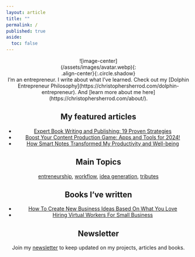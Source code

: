 ```yaml
---
layout: article
title: ""
permalink: /
published: true
aside:
  toc: false
---
```

<div style="width:50%; margin:0 auto;" align="center" markdown="1">
![image-center](/assets/images/avatar.webp){: .align-center}{:.circle.shadow}
</div>

<div style="width:100%; margin:0 auto;" align="center" markdown="1">
I’m an entrepreneur. I write about what I’ve learned. Check out my [Dolphin Entrepreneur Philosophy](https://christophersherrod.com/dolphin-entrepreneur). And [learn more about me here](https://christophersherrod.com/about/).

## My featured articles
- [Expert Book Writing and Publishing: 19 Proven Strategies](https://christophersherrod.com/book-advice/)
- [Boost Your Content Production Game: Apps and Tools for 2024!](https://christophersherrod.com/workflow)
- [How Smart Notes Transformed My Productivity and Well-being](https://christophersherrod.com/smart-notes/)

## Main Topics
[entreneurship](https://christophersherrod.com/archive/?tag=entrepreneurship), [workflow](https://christophersherrod.com/archive/?tag=workflow-apps), [idea generation](https://christophersherrod.com/archive/?tag=idea-generation), [tributes](https://christophersherrod.com/archive/?tag=tribute)

## Books I’ve written
- [How To Create New Business Ideas Based On What You Love](https://christophersherrod.com/how-to-create-new-business-ideas-updated/)
- [Hiring Virtual Workers For Small Business](https://christophersherrod.com/hiring-virtual-workers/)

## Newsletter
Join my [newsletter](https://christophersherrod.com/newsletter/) to keep updated on my projects, articles and books.
</div>